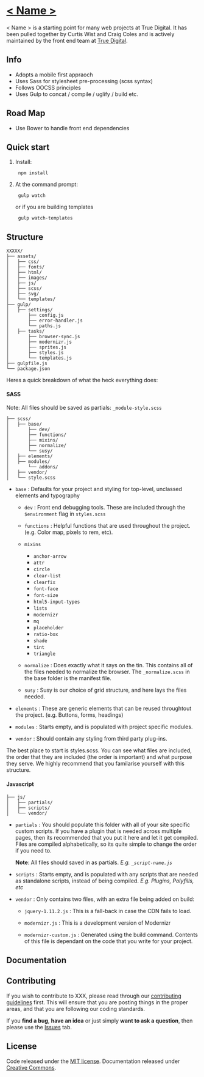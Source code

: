 # [< Name >](#)

< Name > is a starting point for many web projects at True Digital. It has been pulled together by Curtis Wist and Craig Coles and is actively maintained by the front end team at [True Digital](http://www.trudigital.co.uk).

## Info

- Adopts a mobile first appraoch
- Uses Sass for stylesheet pre-processing (scss syntax)
- Follows OOCSS principles
- Uses Gulp to concat / compile / uglify / build etc.

## Road Map

- Use Bower to handle front end dependencies

## Quick start

1. Install:

        npm install

2. At the command prompt:

        gulp watch

   or if you are building templates

        gulp watch-templates

## Structure

```
XXXXX/
├── assets/
│   ├── css/
│   ├── fonts/
│   ├── html/
│   ├── images/
│   ├── js/
│   ├── scss/
│   ├── svg/
│   └── templates/
├── gulp/
│   ├── settings/
│       ├── config.js
│       ├── error-handler.js
│       └── paths.js
│   ├── tasks/
│       ├── browser-sync.js
│       ├── modernizr.js
│       ├── sprites.js
│       ├── styles.js
│       └── templates.js
├── gulpfile.js
└── package.json
```

Heres a quick breakdown of what the heck everything does:

#### SASS

Note: All files should be saved as partials:  `_module-style.scss`

```
├── scss/
│   ├── base/
│       ├── dev/
│       ├── functions/
│       ├── mixins/
│       ├── normalize/
│       └── susy/
│   ├── elements/
│   ├── modules/
│       └── addons/
│   ├── vendor/
│   └── style.scss
```

- `base` : Defaults for your project and styling for top-level, unclassed elements and typography

  - `dev` : Front end debugging tools. These are included through the `$environment` flag in `styles.scss`

  - `functions` : Helpful functions that are used throughout the project. (e.g. Color map, pixels to rem, etc).

  - `mixins`

    - `anchor-arrow`
    - `attr`
    - `circle`
    - `clear-list`
    - `clearfix`
    - `font-face`
    - `font-size`
    - `html5-input-types`
    - `lists`
    - `modernizr`
    - `mq`
    - `placeholder`
    - `ratio-box`
    - `shade`
    - `tint`
    - `triangle`

  - `normalize` : Does exactly what it says on the tin. This contains all of the files needed to normalize the browser. The `_normalize.scss` in the base folder is the manifest file.
  - `susy` : Susy is our choice of grid structure, and here lays the files needed.

- `elements` : These are generic elements that can be reused throughtout the project. (e.g. Buttons, forms, headings)

- `modules` : Starts empty, and is populated with project specific modules.

- `vendor` : Should contain any styling from third party plug-ins.

The best place to start is styles.scss. You can see what files are included, the order that they are included (the order is important) and what purpose they serve. We highly recommend that you familarise yourself with this structure.

#### Javascript

```
├── js/
│   ├── partials/
│   ├── scripts/
│   └── vendor/
```
- `partials` : You should populate this folder with all of your site specific custom scripts. If you have a plugin that is needed across multiple pages, then its recommended that you put it here and let it get compiled. Files are compiled alphabetically, so its quite simple to change the order if you need to.

  **Note**: All files should saved in as partials. *E.g. `_script-name.js`*

- `scripts` : Starts empty, and is populated with any scripts that are needed as standalone scripts, instead of being compiled. *E.g. Plugins, Polyfills, etc*

- `vendor` : Only contains two files, with an extra file being added on build:

  - `jquery-1.11.2.js` : This is a fall-back in case the CDN fails to load.

  - `modernizr.js` : This is a development version of Modernizr

  - `modernizr-custom.js` : Generated using the build command. Contents of this file is dependant on the code that you write for your project.

## Documentation

## Contributing

If you wish to contribute to XXX, please read through our [contributing guidelines](#) first. This will ensure that you are posting things in the proper areas, and that you are following our coding standards.

If you **find a bug**, **have an idea** or just simply **want to ask a question**, then please use the [Issues](#) tab.

## License

Code released under the [MIT license](https://github.com/XXX/XXX/blob/master/LICENSE). Documentation released under [Creative Commons](http://creativecommons.org/licenses/by-sa/4.0/).